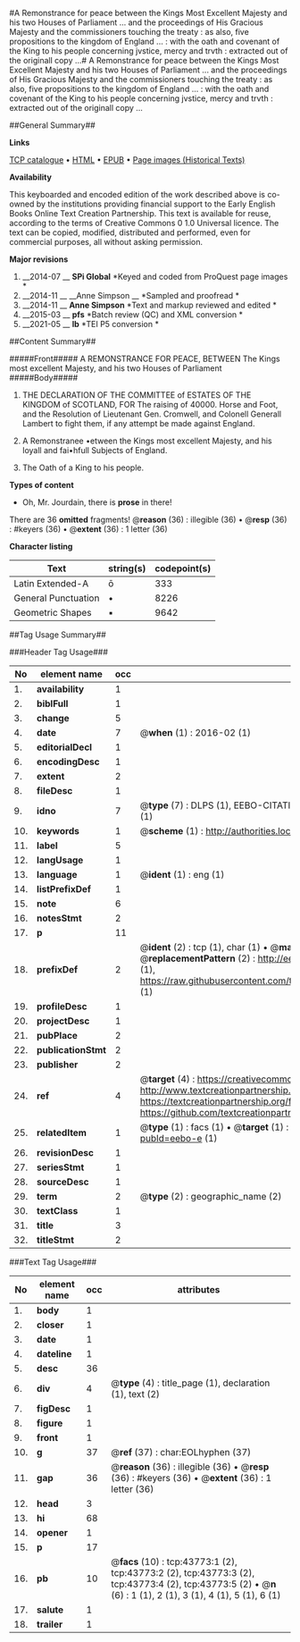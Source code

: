 #A Remonstrance for peace between the Kings Most Excellent Majesty and his two Houses of Parliament ... and the proceedings of His Gracious Majesty and the commissioners touching the treaty : as also, five propositions to the kingdom of England ... : with the oath and covenant of the King to his people concerning jvstice, mercy and trvth : extracted out of the originall copy ...#
A Remonstrance for peace between the Kings Most Excellent Majesty and his two Houses of Parliament ... and the proceedings of His Gracious Majesty and the commissioners touching the treaty : as also, five propositions to the kingdom of England ... : with the oath and covenant of the King to his people concerning jvstice, mercy and trvth : extracted out of the originall copy ...

##General Summary##

**Links**

[TCP catalogue](http://www.ota.ox.ac.uk/tcp/)  • 
[HTML](http://tei.it.ox.ac.uk/tcp/Texts-HTML/free/A58/A58530.html)  • 
[EPUB](http://tei.it.ox.ac.uk/tcp/Texts-EPUB/free/A58/A58530.epub) • 
[Page images (Historical Texts)](https://historicaltexts.jisc.ac.uk/eebo-9601955e)

**Availability**

This keyboarded and encoded edition of the work described above is co-owned by the
    institutions providing financial support to the Early English Books Online Text Creation
    Partnership. This text is available for reuse, according to the terms of  Creative Commons 0 1.0 Universal
    licence. The text can be copied, modified, distributed and performed, even for commercial
    purposes, all without asking permission.

**Major revisions**

1. __2014-07 __ __SPi Global__ *Keyed and coded from ProQuest page images *
1. __2014-11 __ __Anne Simpson __ *Sampled and proofread *
1. __2014-11 __ __Anne Simpson__ *Text and markup reviewed and edited *
1. __2015-03 __ __pfs__ *Batch review (QC) and XML conversion *
1. __2021-05 __ __lb__ *TEI P5 conversion *

##Content Summary##

#####Front#####
A REMONSTRANCE FOR PEACE, BETWEEN The Kings most excellent Majesty, and his two Houses of Parliament
#####Body#####

1. THE DECLARATION OF THE COMMITTEE of ESTATES OF THE KINGDOM of SCOTLAND, FOR The raising of 40000. Horse and Foot, and the Resolution of Lieutenant Gen. Cromwell, and Colonell Generall Lambert to fight them, if any attempt be made against England.

1. A Remonstranee •etween the Kings most excellent Majesty, and his loyall and fai•hfull Subjects of England.

1. The Oath of a King to his people.

**Types of content**

  * Oh, Mr. Jourdain, there is **prose** in there!

There are 36 **omitted** fragments! 
 @__reason__ (36) : illegible (36)  •  @__resp__ (36) : #keyers (36)  •  @__extent__ (36) : 1 letter (36)

**Character listing**


|Text|string(s)|codepoint(s)|
|---|---|---|
|Latin Extended-A|ō|333|
|General Punctuation|•|8226|
|Geometric Shapes|▪|9642|

##Tag Usage Summary##

###Header Tag Usage###

|No|element name|occ|attributes|
|---|---|---|---|
|1.|__availability__|1||
|2.|__biblFull__|1||
|3.|__change__|5||
|4.|__date__|7| @__when__ (1) : 2016-02 (1)|
|5.|__editorialDecl__|1||
|6.|__encodingDesc__|1||
|7.|__extent__|2||
|8.|__fileDesc__|1||
|9.|__idno__|7| @__type__ (7) : DLPS (1), EEBO-CITATION (1), VID (1), EEBO-PROQUEST (1), STC (2), OCLC (1)|
|10.|__keywords__|1| @__scheme__ (1) : http://authorities.loc.gov/ (1)|
|11.|__label__|5||
|12.|__langUsage__|1||
|13.|__language__|1| @__ident__ (1) : eng (1)|
|14.|__listPrefixDef__|1||
|15.|__note__|6||
|16.|__notesStmt__|2||
|17.|__p__|11||
|18.|__prefixDef__|2| @__ident__ (2) : tcp (1), char (1)  •  @__matchPattern__ (2) : ([0-9\-]+):([0-9IVX]+) (1), (.+) (1)  •  @__replacementPattern__ (2) : http://eebo.chadwyck.com/downloadtiff?vid=$1&page=$2 (1), https://raw.githubusercontent.com/textcreationpartnership/Texts/master/tcpchars.xml#$1 (1)|
|19.|__profileDesc__|1||
|20.|__projectDesc__|1||
|21.|__pubPlace__|2||
|22.|__publicationStmt__|2||
|23.|__publisher__|2||
|24.|__ref__|4| @__target__ (4) : https://creativecommons.org/publicdomain/zero/1.0/ (1), http://www.textcreationpartnership.org/docs/. (1), https://textcreationpartnership.org/faq/#faq05 (1), https://github.com/textcreationpartnership (1)|
|25.|__relatedItem__|1| @__type__ (1) : facs (1)  •  @__target__ (1) : https://data.historicaltexts.jisc.ac.uk/view?pubId=eebo-e (1)|
|26.|__revisionDesc__|1||
|27.|__seriesStmt__|1||
|28.|__sourceDesc__|1||
|29.|__term__|2| @__type__ (2) : geographic_name (2)|
|30.|__textClass__|1||
|31.|__title__|3||
|32.|__titleStmt__|2||


###Text Tag Usage###

|No|element name|occ|attributes|
|---|---|---|---|
|1.|__body__|1||
|2.|__closer__|1||
|3.|__date__|1||
|4.|__dateline__|1||
|5.|__desc__|36||
|6.|__div__|4| @__type__ (4) : title_page (1), declaration (1), text (2)|
|7.|__figDesc__|1||
|8.|__figure__|1||
|9.|__front__|1||
|10.|__g__|37| @__ref__ (37) : char:EOLhyphen (37)|
|11.|__gap__|36| @__reason__ (36) : illegible (36)  •  @__resp__ (36) : #keyers (36)  •  @__extent__ (36) : 1 letter (36)|
|12.|__head__|3||
|13.|__hi__|68||
|14.|__opener__|1||
|15.|__p__|17||
|16.|__pb__|10| @__facs__ (10) : tcp:43773:1 (2), tcp:43773:2 (2), tcp:43773:3 (2), tcp:43773:4 (2), tcp:43773:5 (2)  •  @__n__ (6) : 1 (1), 2 (1), 3 (1), 4 (1), 5 (1), 6 (1)|
|17.|__salute__|1||
|18.|__trailer__|1||
